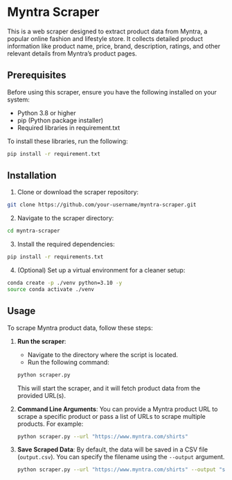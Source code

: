 # Myntra Scraper

This is a web scraper designed to extract product data from Myntra, a popular online fashion and lifestyle store. It collects detailed product information like product name, price, brand, description, ratings, and other relevant details from Myntra’s product pages.

## Prerequisites

Before using this scraper, ensure you have the following installed on your system:

- Python 3.8 or higher
- pip (Python package installer)
- Required libraries in requirement.txt

To install these libraries, run the following:

```bash
pip install -r requirement.txt
```

## Installation

1. Clone or download the scraper repository:

```bash
git clone https://github.com/your-username/myntra-scraper.git
```

2. Navigate to the scraper directory:

```bash
cd myntra-scraper
```

3. Install the required dependencies:

```bash
pip install -r requirements.txt
```

4. (Optional) Set up a virtual environment for a cleaner setup:
```bash
conda create -p ./venv python=3.10 -y
source conda activate ./venv
```

## Usage

To scrape Myntra product data, follow these steps:

1. **Run the scraper**:
    - Navigate to the directory where the script is located.
    - Run the following command:

    ```bash
    python scraper.py
    ```

    This will start the scraper, and it will fetch product data from the provided URL(s).

2. **Command Line Arguments**:
    You can provide a Myntra product URL to scrape a specific product or pass a list of URLs to scrape multiple products. For example:

    ```bash
    python scraper.py --url "https://www.myntra.com/shirts"
    ```

3. **Save Scraped Data**:
    By default, the data will be saved in a CSV file (`output.csv`). You can specify the filename using the `--output` argument.

    ```bash
    python scraper.py --url "https://www.myntra.com/shirts" --output "shirts_data.csv"
    ```

